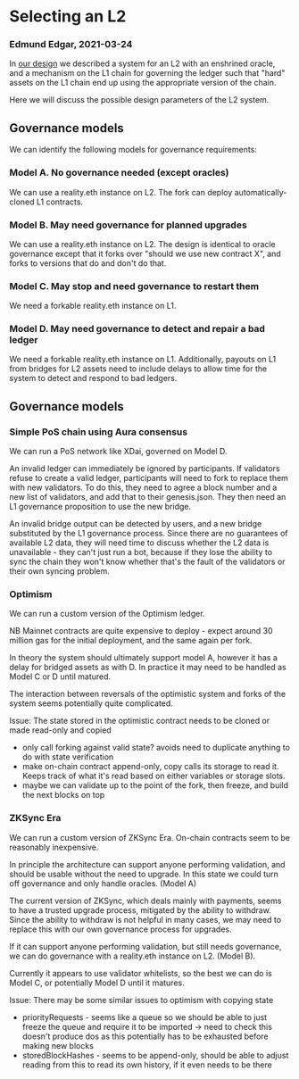 
# Selecting an L2

### Edmund Edgar, 2021-03-24

In [our design](README.md) we described a system for an L2 with an enshrined oracle, and a mechanism on the L1 chain for governing the ledger such that "hard" assets on the L1 chain end up using the appropriate version of the chain.

Here we will discuss the possible design parameters of the L2 system.

## Governance models

We can identify the following models for governance requirements:

### Model A. No governance needed (except oracles)

We can use a reality.eth instance on L2. The fork can deploy automatically-cloned L1 contracts.

### Model B. May need governance for planned upgrades

We can use a reality.eth instance on L2. The design is identical to oracle governance except that it forks over "should we use new contract X", and forks to versions that do and don't do that.

### Model C. May stop and need governance to restart them

We need a forkable reality.eth instance on L1. 

### Model D. May need governance to detect and repair a bad ledger

We need a forkable reality.eth instance on L1. Additionally, payouts on L1 from bridges for L2 assets need to include delays to allow time for the system to detect and respond to bad ledgers.


## Governance models

### Simple PoS chain using Aura consensus

We can run a PoS network like XDai, governed on Model D.

An invalid ledger can immediately be ignored by participants. If validators refuse to create a valid ledger, participants will need to fork to replace them with new validators. To do this, they need to agree a block number and a new list of validators, and add that to their genesis.json. They then need an L1 governance proposition to use the new bridge.

An invalid bridge output can be detected by users, and a new bridge substituted by the L1 governance process. Since there are no guarantees of available L2 data, they will need time to discuss whether the L2 data is unavailable - they can't just run a bot, because if they lose the ability to sync the chain they won't know whether that's the fault of the validators or their own syncing problem.


### Optimism

We can run a custom version of the Optimism ledger.

NB Mainnet contracts are quite expensive to deploy - expect around 30 million gas for the initial deployment, and the same again per fork.

In theory the system should ultimately support model A, however it has a delay for bridged assets as with D. In practice it may need to be handled as Model C or D until matured.

The interaction between reversals of the optimistic system and forks of the system seems potentially quite complicated.

Issue: The state stored in the optimistic contract needs to be cloned or made read-only and copied
 - only call forking against valid state? avoids need to duplicate anything to do with state verification
 - make on-chain contract append-only, copy calls its storage to read it. Keeps track of what it's read based on either variables or storage slots.
 - maybe we can validate up to the point of the fork, then freeze, and build the next blocks on top


### ZKSync Era

We can run a custom version of ZKSync Era. On-chain contracts seem to be reasonably inexpensive.

In principle the architecture can support anyone performing validation, and should be usable without the need to upgrade. In this state we could turn off governance and only handle oracles. (Model A)

The current version of ZKSync, which deals mainly with payments, seems to have a trusted upgrade process, mitigated by the ability to withdraw. Since the ability to withdraw is not helpful in many cases, we may need to replace this with our own governance process for upgrades. 

If it can support anyone performing validation, but still needs governance, we can do governance with a reality.eth instance on L2. (Model B).

Currently it appears to use validator whitelists, so the best we can do is Model C, or potentially Model D until it matures.

Issue: There may be some similar issues to optimism with copying state
  - priorityRequests - seems like a queue so we should be able to just freeze the queue and require it to be imported
     -> need to check this doesn't produce dos as this potentially has to be exhausted before making new blocks
  - storedBlockHashes - seems to be append-only, should be able to adjust reading from this to read its own history, if it even needs to be there



